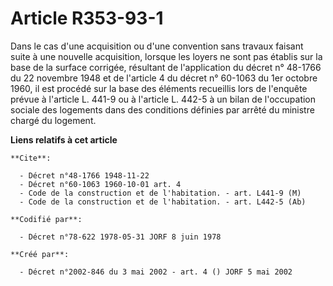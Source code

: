 # Article R353-93-1

Dans le cas d'une acquisition ou d'une convention sans travaux faisant suite à une nouvelle acquisition, lorsque les loyers
ne sont pas établis sur la base de la surface corrigée, résultant de l'application du décret n° 48-1766 du 22 novembre 1948
et de l'article 4 du décret n° 60-1063 du 1er octobre 1960, il est procédé sur la base des éléments recueillis lors de
l'enquête prévue à l'article L. 441-9 ou à l'article L. 442-5 à un bilan de l'occupation sociale des logements dans des
conditions définies par arrêté du ministre chargé du logement.

**Liens relatifs à cet article**

	**Cite**:

	  - Décret n°48-1766 1948-11-22
	  - Décret n°60-1063 1960-10-01 art. 4
	  - Code de la construction et de l'habitation. - art. L441-9 (M)
	  - Code de la construction et de l'habitation. - art. L442-5 (Ab)

	**Codifié par**:

	  - Décret n°78-622 1978-05-31 JORF 8 juin 1978

	**Créé par**:

	  - Décret n°2002-846 du 3 mai 2002 - art. 4 () JORF 5 mai 2002
